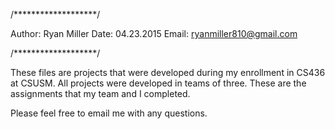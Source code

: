 /*******************/

Author: Ryan Miller
Date: 04.23.2015
Email: ryanmiller810@gmail.com

/*******************/

These files are projects that were developed
during my enrollment in CS436 at CSUSM. All
projects were developed in teams of three.
These are the assignments that my team and I
completed.

Please feel free to email me with any questions.
